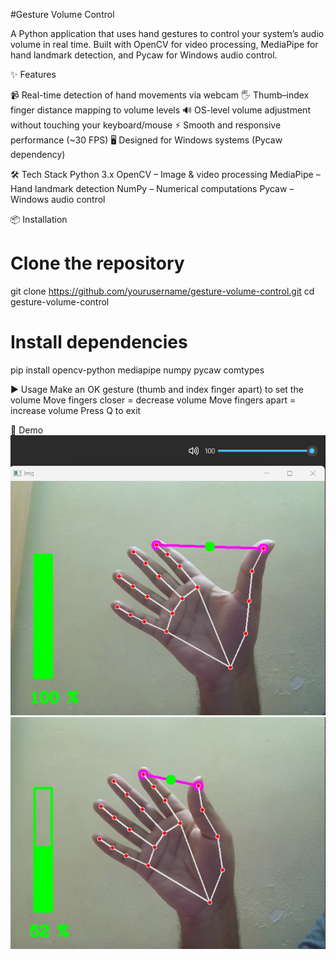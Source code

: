 #Gesture Volume Control

A Python application that uses hand gestures to control your system’s audio volume in real time.
Built with OpenCV for video processing, MediaPipe for hand landmark detection, and Pycaw for Windows audio control.

✨ Features

📹 Real-time detection of hand movements via webcam
🖐 Thumb–index finger distance mapping to volume levels
🔊 OS-level volume adjustment without touching your keyboard/mouse
⚡ Smooth and responsive performance (~30 FPS)
🖥 Designed for Windows systems (Pycaw dependency)

🛠 Tech Stack
Python 3.x
OpenCV – Image & video processing
MediaPipe – Hand landmark detection
NumPy – Numerical computations
Pycaw – Windows audio control

📦 Installation

# Clone the repository
git clone https://github.com/yourusername/gesture-volume-control.git
cd gesture-volume-control

# Install dependencies
pip install opencv-python mediapipe numpy pycaw comtypes

▶ Usage
Make an OK gesture (thumb and index finger apart) to set the volume
Move fingers closer = decrease volume
Move fingers apart = increase volume
Press Q to exit

📸 Demo
![image1](images/image1.jpg)
![image2](images/image2.jpg)

